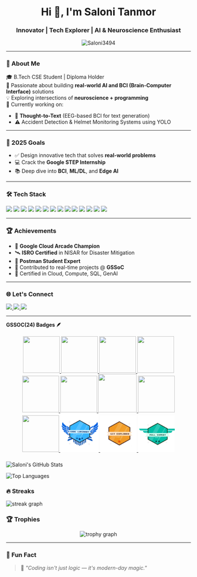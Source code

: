<h1 align="center">Hi 👋, I'm Saloni Tanmor</h1>
<h3 align="center">Innovator | Tech Explorer | AI & Neuroscience Enthusiast</h3>

<p align="center">
  <img src="https://komarev.com/ghpvc/?username=Saloni3494&label=Profile%20views&color=0e75b6&style=flat" alt="Saloni3494" />
</p>

---

### 🧠 About Me  
🎓 B.Tech CSE Student | Diploma Holder  
🚀 Passionate about building **real-world AI and BCI (Brain-Computer Interface)** solutions  
💡 Exploring intersections of **neuroscience + programming**  
🎯 Currently working on:  
   - 🧬 **Thought-to-Text** (EEG-based BCI for text generation)  
   - ⚠️ Accident Detection & Helmet Monitoring Systems using YOLO  

---

### 🌱 2025 Goals  
- ✅ Design innovative tech that solves **real-world problems**  
- 💻 Crack the **Google STEP Internship**  
- 📚 Deep dive into **BCI**, **ML/DL**, and **Edge AI**  

---


### 🛠️ Tech Stack

<p align="left">
  <img src="https://img.shields.io/badge/Python-3776AB?style=for-the-badge&logo=python&logoColor=white" />
  <img src="https://img.shields.io/badge/C%2B%2B-00599C?style=for-the-badge&logo=c%2B%2B&logoColor=white" />
  <img src="https://img.shields.io/badge/JavaScript-F7DF1E?style=for-the-badge&logo=javascript&logoColor=black" />
  <img src="https://img.shields.io/badge/Node.js-339933?style=for-the-badge&logo=node-dot-js&logoColor=white" />
  <img src="https://img.shields.io/badge/Flask-000000?style=for-the-badge&logo=flask&logoColor=white" />
  <img src="https://img.shields.io/badge/React-20232A?style=for-the-badge&logo=react&logoColor=61DAFB" />
  <img src="https://img.shields.io/badge/OpenCV-27338e?style=for-the-badge&logo=opencv&logoColor=white" />
  <img src="https://img.shields.io/badge/YOLOv5-FF4757?style=for-the-badge&logo=yolov5&logoColor=white" />
  <img src="https://img.shields.io/badge/MySQL-00758F?style=for-the-badge&logo=mysql&logoColor=white" />
  <img src="https://img.shields.io/badge/SQLite-07405E?style=for-the-badge&logo=sqlite&logoColor=white" />
  <img src="https://img.shields.io/badge/Postman-FF6C37?style=for-the-badge&logo=postman&logoColor=white" />
  <img src="https://img.shields.io/badge/ADB-3DDC84?style=for-the-badge&logo=android&logoColor=white" />
  <img src="https://img.shields.io/badge/HTML-E34F26?style=for-the-badge&logo=html5&logoColor=white" />
  <img src="https://img.shields.io/badge/CSS-1572B6?style=for-the-badge&logo=css3&logoColor=white" />
</p>

---

### 🏆 Achievements

- 🏅 **Google Cloud Arcade Champion**  
- 🛰️ **ISRO Certified** in NISAR for Disaster Mitigation  
- 🧪 **Postman Student Expert**  
- 🌟 Contributed to real-time projects @ **GSSoC**  
- 📜 Certified in Cloud, Compute, SQL, GenAI  

---

### 🌐 Let's Connect

<p align="left">
  <a href="https://www.linkedin.com/in/saloni-tanmor/" target="_blank">
    <img src="https://img.shields.io/badge/LinkedIn-blue?style=for-the-badge&logo=linkedin&logoColor=white" />
  </a>
  <a href="mailto:saloni.tanmor1@gmail.com">
    <img src="https://img.shields.io/badge/Gmail-D14836?style=for-the-badge&logo=gmail&logoColor=white" />
  </a>
  <a href="/" target="_blank">
    <img src="https://img.shields.io/badge/Portfolio-000?style=for-the-badge&logo=google-chrome&logoColor=white" />
  </a>
</p>

---


 <summary><b>GSSOC(24) Badges 🪶</b></summary><br>
<div style='display:flex; align-items:center; gap: 10px;' align='center'><a href="https://gssoc.girlscript.tech/leaderboard">
<img src="https://raw.githubusercontent.com/GSSoC24/Postman-Challenge/main/docs/assets/Postman%20White.png" width="100px" height="100px" />
  <img src="https://raw.githubusercontent.com/GSSoC24/Postman-Challenge/main/docs/assets/1.png" width="100px" height="100px" />
  <img src="https://raw.githubusercontent.com/GSSoC24/Postman-Challenge/main/docs/assets/2.png" width="100px" height="100px" />
  <img src="https://raw.githubusercontent.com/GSSoC24/Postman-Challenge/main/docs/assets/3.png" width="100px" height="100px" />
  <img src="https://raw.githubusercontent.com/GSSoC24/Postman-Challenge/main/docs/assets/4.png" width="100px" height="100px" />
  <img src="https://raw.githubusercontent.com/GSSoC24/Postman-Challenge/main/docs/assets/5.png" width="100px" height="100px" />
  <img src="https://raw.githubusercontent.com/GSSoC24/Postman-Challenge/main/docs/assets/6.png" width="105px" height="105px" />
  <img src="https://raw.githubusercontent.com/GSSoC24/Postman-Challenge/main/docs/assets/7.png" width="100px" height="100px" />
  <img src="https://raw.githubusercontent.com/GSSoC24/Postman-Challenge/main/docs/assets/8.png" width="100px" height="100px" />
  <img src="https://raw.githubusercontent.com/GSSoC24/Contributor/refs/heads/main/assets/Code%20Luminary.png" width="105px" height="105px" />
  <img src="https://raw.githubusercontent.com/GSSoC24/Contributor/refs/heads/main/assets/Git%20Explorer.png" width="100px" height="100px" />
  <img src="https://raw.githubusercontent.com/GSSoC24/Contributor/refs/heads/main/assets/Pull%20Expert.png" width="100px" height="100px" /></a>
</div>

###


<p>
  <img src="https://github-readme-stats.vercel.app/api?username=Saloni3494&show_icons=true&count_private=true&include_all_commits=true&theme=radical" alt="Saloni's GitHub Stats" />
</p>



<p>
  <img src="https://github-readme-stats.vercel.app/api/top-langs/?username=Saloni3494&layout=compact&theme=radical" alt="Top Languages" />
</p>

### 🔥 Streaks

<div>
  <img src="https://streak-stats.demolab.com?user=Saloni3494&locale=en&mode=daily&theme=dracula&hide_border=false&border_radius=5&order=3" height="150" alt="streak graph"  />
</div>

### 🏆 Trophies 

<div align="center">
  <img src="https://github-profile-trophy.vercel.app?username=Saloni3494&theme=dracula&column=-1&row=1&margin-w=8&margin-h=8&no-bg=false&no-frame=false&order=4" height="150" alt="trophy graph"  />
</div>


---

### 🔭 Fun Fact  
> 💭 *"Coding isn't just logic — it's modern-day magic."*



<!--<picture>
  <source media="(prefers-color-scheme: dark)" srcset="https://raw.githubusercontent.com/maurodesouza/maurodesouza/output/pacman-contribution-graph-dark.svg">
  <source media="(prefers-color-scheme: light)" srcset="https://raw.githubusercontent.com/maurodesouza/maurodesouza/output/pacman-contribution-graph.svg">
  <img alt="pacman contribution graph" src="https://raw.githubusercontent.com/maurodesouza/maurodesouza/output/pacman-contribution-graph.svg">
</picture>

### --->


<!---
Saloni3494/Saloni3494 is a ✨ special ✨ repository because its `README.md` (this file) appears on your GitHub profile.
You can click the Preview link to take a look at your changes.
--->
